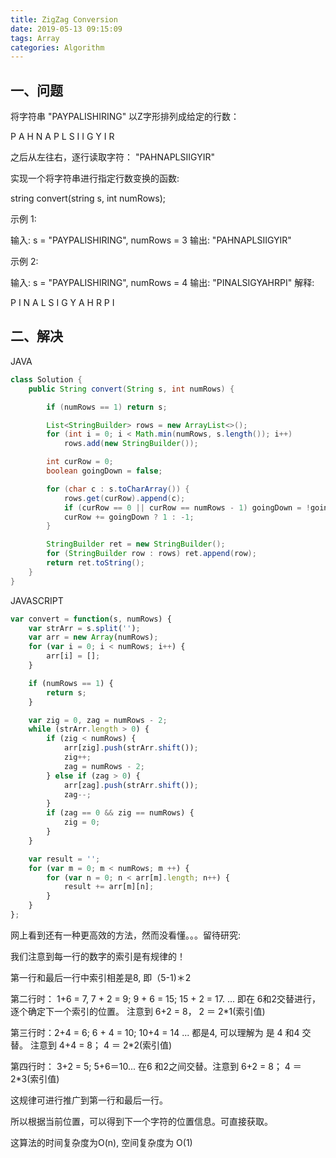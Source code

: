 ```yaml
---
title: ZigZag Conversion
date: 2019-05-13 09:15:09
tags: Array
categories: Algorithm  
---
```



## 一、问题

将字符串 "PAYPALISHIRING" 以Z字形排列成给定的行数：

P A H N
A P L S I I G
Y I R

之后从左往右，逐行读取字符： "PAHNAPLSIIGYIR"

实现一个将字符串进行指定行数变换的函数:

string convert(string s, int numRows);

示例 1:

输入: s = "PAYPALISHIRING", numRows = 3
输出: "PAHNAPLSIIGYIR"

示例 2:

输入: s = "PAYPALISHIRING", numRows = 4
输出: "PINALSIGYAHRPI"
解释:

P I N
A L S I G
Y A H R
P I

## 二、解决

JAVA
``` java
class Solution {
    public String convert(String s, int numRows) {

        if (numRows == 1) return s;

        List<StringBuilder> rows = new ArrayList<>();
        for (int i = 0; i < Math.min(numRows, s.length()); i++)
            rows.add(new StringBuilder());

        int curRow = 0;
        boolean goingDown = false;

        for (char c : s.toCharArray()) {
            rows.get(curRow).append(c);
            if (curRow == 0 || curRow == numRows - 1) goingDown = !goingDown;
            curRow += goingDown ? 1 : -1;
        }

        StringBuilder ret = new StringBuilder();
        for (StringBuilder row : rows) ret.append(row);
        return ret.toString();
    }
}
```
 
JAVASCRIPT
``` js
var convert = function(s, numRows) {
    var strArr = s.split('');
    var arr = new Array(numRows);
    for (var i = 0; i < numRows; i++) {
        arr[i] = [];
    }

    if (numRows == 1) {
        return s;
    }

    var zig = 0, zag = numRows - 2;
    while (strArr.length > 0) {
        if (zig < numRows) {
            arr[zig].push(strArr.shift());
            zig++;
            zag = numRows - 2;
        } else if (zag > 0) {
            arr[zag].push(strArr.shift());
            zag--;                 
        }
        if (zag == 0 && zig == numRows) {
            zig = 0;
        }             
    }            

    var result = '';
    for (var m = 0; m < numRows; m ++) {
        for (var n = 0; n < arr[m].length; n++) {
            result += arr[m][n];
        }                
    }
};
```

网上看到还有一种更高效的方法，然而没看懂。。。留待研究:

我们注意到每一行的数字的索引是有规律的！

第一行和最后一行中索引相差是8, 即（5-1)＊2

第二行时： 1+6 = 7,  7 + 2 = 9;  9 + 6 = 15;  15 + 2 = 17. ...   即在 6和2交替进行，逐个确定下一个索引的位置。  注意到 6+2 = 8， 2 ＝ 2*1(索引值)

第三行时：2+4 = 6;  6 + 4 = 10; 10+4 = 14 ...   都是4, 可以理解为 是 4 和4 交替。 注意到 4+4 = 8；   4 ＝ 2*2(索引值)

第四行时： 3+2 = 5; 5+6＝10... 在6 和2之间交替。注意到 6+2 = 8；   4 ＝ 2*3(索引值)

这规律可进行推广到第一行和最后一行。

所以根据当前位置，可以得到下一个字符的位置信息。可直接获取。 

这算法的时间复杂度为O(n), 空间复杂度为 O(1)